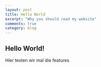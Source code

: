 ```yaml
---
layout: post
title: Hello World
excerpt: "Why you should read my website"
comments: true
category: blog
---
```


## Hello World!

Hier testen wir mal die features